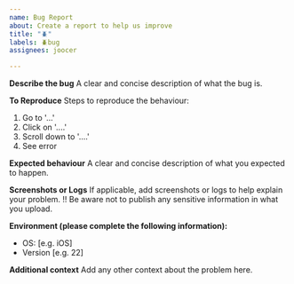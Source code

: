 ```yaml
---
name: Bug Report
about: Create a report to help us improve
title: "🪲"
labels: 🪲bug
assignees: joocer

---
```


**Describe the bug**
A clear and concise description of what the bug is.

**To Reproduce**
Steps to reproduce the behaviour:
1. Go to '...'
2. Click on '....'
3. Scroll down to '....'
4. See error

**Expected behaviour**
A clear and concise description of what you expected to happen.

**Screenshots or Logs**
If applicable, add screenshots or logs to help explain your problem.
!! Be aware not to publish any sensitive information in what you upload.

**Environment (please complete the following information):**
 - OS: [e.g. iOS]
 - Version [e.g. 22]

**Additional context**
Add any other context about the problem here.
